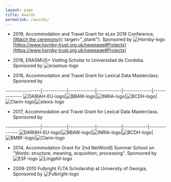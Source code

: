 ```yaml
---
layout: page
title: Awards
permalink: /awards/
---
```


- 2019, Accommodation and Travel Grant for eLex 2019 Conference, [(Watch the ceremony)](https://youtu.be/ZdNmxA-ar6s?t=500){: target="_blank"}. Sponsored by ![Hornby-logo] [https://www.hornby-trust.org.uk/newpage#Projects](https://www.hornby-trust.org.uk/newpage#Projects)


- 2018, ERASMUS+ Visiting Scholar to Universidad de Cordoba. Sponsored by ![erasmus-logo]

- 2018, Accommodation and Travel Grant for Lexical Data Masterclass. Sponsored by

-----------------|------------|-------------|------------|--------------|--------------
![DARIAH-EU-logo]|![BBAW-logo]|![INRIA-logo]|![BCDH-logo]|![Clarin-logo]|![elexis-logo]

- 2017, Accommodation and Travel Grant for Lexical Data Masterclass. Sponsored by

-----------------|------------|-------------|------------|------------|--------------
![DARIAH-EU-logo]|![BBAW-logo]|![INRIA-logo]|![BCDH-logo]|![BMBF-logo]|![Clarin-logo]

- 2014, Accommodation Grant for 2nd NetWordS Summer School on "Words: structure, meaning, acquisition, processing". Sponsored by
![ESF-logo] ![Lingphil-logo]

- 2009-2010 Fulbright FLTA Scholarship at University of Georgia, Sponsored by ![Fulbright-logo]

[Hornby-logo]: ../pics/Hornby-logo.jpg "Hornby Educational Trust"
[Fulbright-logo]: ../pics/Fulbright-logo.png "Fulbright"
[INRIA-logo]: ../pics/INRIA-logo.png "INRIA"
[DARIAH-EU-logo]: ../pics/DARIAH-EU-logo.png "DARIAH-EU"
[Clarin-logo]: ../pics/Clarin-logo.jpg "Clarin"
[BMBF-logo]: ../pics/BMBF-logo.png "BMBF"
[BCDH-logo]: ../pics/BCDH-logo.png "BCDH"
[BBAW-logo]: ../pics/BBAW-logo.png "BBAW"
[elexis-logo]: ../pics/elexis-logo.png "elexis"
[erasmus-logo]: ../pics/erasmus-logo.png "ERASMUS+"
[ESF-logo]: ../pics/ESF-logo.jpeg "European Science Foundation"
[Lingphil-logo]: ../pics/Lingphil-logo.jpg "LingPhil"
